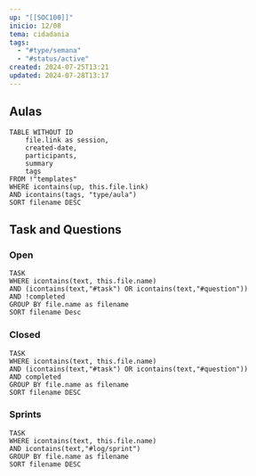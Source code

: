 ```yaml
---
up: "[[SOC100]]"
inicio: 12/08
tema: cidadania
tags:
  - "#type/semana"
  - "#status/active"
created: 2024-07-25T13:21
updated: 2024-07-28T13:17
---
```


## Aulas
```dataview
TABLE WITHOUT ID
	file.link as session,
	created-date,
	participants,
	summary
	tags
FROM !"templates"
WHERE icontains(up, this.file.link)
AND icontains(tags, "type/aula")
SORT filename DESC
```

## Task and Questions

### Open
``` dataview
TASK
WHERE icontains(text, this.file.name)
AND (icontains(text,"#task") OR icontains(text,"#question"))
AND !completed
GROUP BY file.name as filename
SORT filename Desc
```
### Closed
```dataview
TASK
WHERE icontains(text, this.file.name)
AND (icontains(text,"#task") OR icontains(text,"#question"))
AND completed
GROUP BY file.name as filename
SORT filename DESC
```
### Sprints
```dataview
TASK
WHERE icontains(text, this.file.name)
AND icontains(text,"#log/sprint")
GROUP BY file.name as filename
SORT filename DESC
```